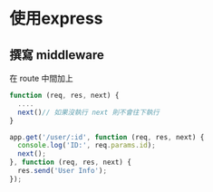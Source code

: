 # 使用express

## 撰寫 middleware

在 route 中間加上 

```javascript
function (req, res, next) {
  ....
  next()// 如果沒執行 next 則不會往下執行
}
```

```javascript
app.get('/user/:id', function (req, res, next) {
  console.log('ID:', req.params.id);
  next();
}, function (req, res, next) {
  res.send('User Info');
});
```


